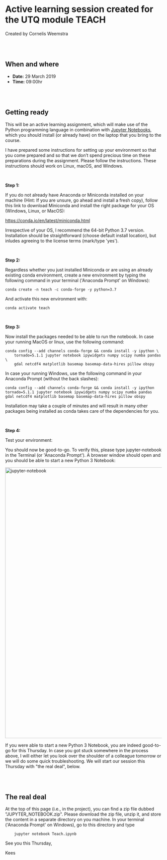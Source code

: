 # Active learning session created for the UTQ module TEACH
Created by Cornelis Weemstra


<br/>
<br/>

## When and where

- **Date:** 29 March 2019
- **Time:** 09:00hr

<br/>
<br/>

## Getting ready

This will be an active learning assignment, which will make use of the Python programming language in combination with [Jupyter Notebooks](https://jupyter.org/), which you should install (or already have) on the laptop that you bring to the course.

I have prepared some instructions for setting up your environment so that you come prepared and so that we don’t spend precious time on these preparations during the assignment. Please follow the instructions. These instructions should work on Linux, macOS, and Windows.



<br/>

**Step 1:**

If you do not already have Anaconda or Miniconda installed on your machine (Hint: If you are unsure, go ahead and install a fresh copy), follow this link to download Miniconda and install the right package for your OS (Windows, Linux, or MacOS): 

https://conda.io/en/latest/miniconda.html

Irrespective of your OS, I recommend the 64-bit Python 3.7 version. Installation should be straightforward (choose default install location), but inludes agreeing to the license terms (mark/type 'yes').



<br/>

**Step 2:**

Regardless whether you just installed Miniconda or are using an already existing conda environment, create a new environment by typing the following command in your terminal ('Anaconda Prompt' on Windows):

```shell
conda create -n teach -c conda-forge -y python=3.7
```

And activate this new environment with:

```shell
conda activate teach
```


<br/>

**Step 3:**

Now install the packages needed to be able to run the notebook. In case your running MacOS or linux, use the following command:

```shell
conda config --add channels conda-forge && conda install -y ipython \
    tornado=5.1.1 jupyter notebook ipywidgets numpy scipy numba pandas \
    gdal netcdf4 matplotlib basemap basemap-data-hires pillow obspy
```
In case your running Windows, use the following command in your Anaconda Prompt (without the back slashes):
```shell
conda config --add channels conda-forge && conda install -y ipython tornado=5.1.1 jupyter notebook ipywidgets numpy scipy numba pandas gdal netcdf4 matplotlib basemap basemap-data-hires pillow obspy
```

Installation may take a couple of minutes and will result in many other packages being installed as conda takes care of the dependencies for you.


<br/>

**Step 4:**

Test your environment:

You should now be good-to-go. To verify this, please type jupyter-notebook in the Terminal (or 'Anaconda Prompt'). A browser window should open and you should be able to start a new Python 3 Notebook:

<img width="868" alt="jupyter-notebook" src="https://user-images.githubusercontent.com/54576788/63766573-c0331400-c8cb-11e9-9195-19d71528258a.png">

If you were able to start a new Python 3 Notebook, you are indeed good-to-go for this Thursday. In case you got stuck somewhere in the process above, I will either let you look over the shoulder of a colleague tomorrow or we will do some quick troubleshooting. We will start our session this Thursday with "the real deal", below.

<br/>
<br/>

## The real deal

At the top of this page (i.e., in the project), you can find a zip file dubbed "JUPYTER_NOTEBOOK.zip". Please download the zip file, unzip it, and store the content in a separate directory on you machine. In your terminal ('Anaconda Prompt' on Windows), go to this directory and type

```shell
    jupyter notebook Teach.ipynb
```

See you this Thursday,

Kees

